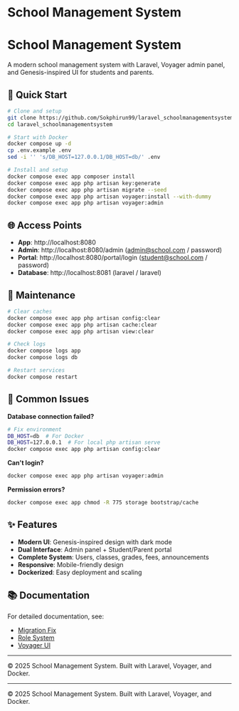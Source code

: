 # School Management System

# School Management System

A modern school management system with Laravel, Voyager admin panel, and Genesis-inspired UI for students and parents.

## 🚀 Quick Start

```bash
# Clone and setup
git clone https://github.com/Sokphirun99/laravel_schoolmanagementsystem.git
cd laravel_schoolmanagementsystem

# Start with Docker
docker compose up -d
cp .env.example .env
sed -i '' 's/DB_HOST=127.0.0.1/DB_HOST=db/' .env

# Install and setup
docker compose exec app composer install
docker compose exec app php artisan key:generate
docker compose exec app php artisan migrate --seed
docker compose exec app php artisan voyager:install --with-dummy
docker compose exec app php artisan voyager:admin
```

## 🌐 Access Points

- **App**: http://localhost:8080
- **Admin**: http://localhost:8080/admin (admin@school.com / password)
- **Portal**: http://localhost:8080/portal/login (student@school.com / password)
- **Database**: http://localhost:8081 (laravel / laravel)

## 🔧 Maintenance

```bash
# Clear caches
docker compose exec app php artisan config:clear
docker compose exec app php artisan cache:clear
docker compose exec app php artisan view:clear

# Check logs
docker compose logs app
docker compose logs db

# Restart services
docker compose restart
```

## 🐛 Common Issues

**Database connection failed?**
```bash
# Fix environment
DB_HOST=db  # For Docker
DB_HOST=127.0.0.1  # For local php artisan serve
docker compose exec app php artisan config:clear
```

**Can't login?**
```bash
docker compose exec app php artisan voyager:admin
```

**Permission errors?**
```bash
docker compose exec app chmod -R 775 storage bootstrap/cache
```

## ✨ Features

- **Modern UI**: Genesis-inspired design with dark mode
- **Dual Interface**: Admin panel + Student/Parent portal  
- **Complete System**: Users, classes, grades, fees, announcements
- **Responsive**: Mobile-friendly design
- **Dockerized**: Easy deployment and scaling

## 📚 Documentation

For detailed documentation, see:
- [Migration Fix](MIGRATION-FIX.md)
- [Role System](README-ROLE-SYSTEM.md)
- [Voyager UI](README-VOYAGER-UI.md)

---

© 2025 School Management System. Built with Laravel, Voyager, and Docker.

---

© 2025 School Management System. Built with Laravel, Voyager, and Docker.
